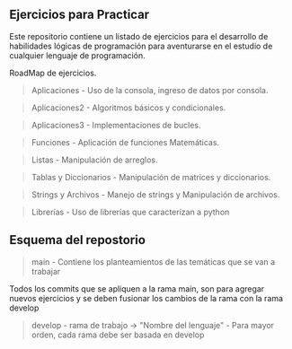 ## Ejercicios para Practicar

Este repositorio contiene un listado de ejercicios para el desarrollo de habilidades lógicas de programación para aventurarse en el estudio de cualquier lenguaje de programación.

RoadMap de ejercicios.

> Aplicaciones - Uso de la consola, ingreso de datos por consola.

> Aplicaciones2 - Algoritmos básicos y condicionales.

> Aplicaciones3 - Implementaciones de bucles.

> Funciones - Aplicación de funciones Matemáticas.

> Listas - Manipulación de arreglos.

> Tablas y Diccionarios - Manipulación de matrices y diccionarios.

> Strings y Archivos - Manejo de strings y Manipulación de archivos.

> Librerías - Uso de librerías que caracterizan a python

## Esquema del repostorio

> main - Contiene los planteamientos de las temáticas que se van a trabajar

Todos los commits que se apliquen a la rama main, son para agregar nuevos ejercicios y se deben fusionar los cambios de la rama con la rama develop

> develop - rama de trabajo  -> "Nombre del lenguaje"  - Para mayor orden, cada rama debe ser basada en develop


